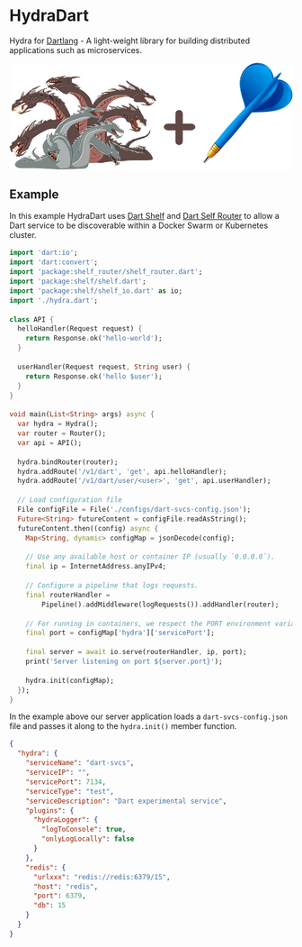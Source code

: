 # HydraDart
Hydra for [Dartlang](https://dart.dev) - A light-weight library for building distributed applications such as microservices.

![](HydraDart.png)

## Example

In this example HydraDart uses [Dart Shelf](https://pub.dev/packages/shelf) and [Dart Self Router](https://pub.dev/packages/shelf_router) to allow a Dart service to be discoverable within a Docker Swarm or Kubernetes cluster.

```dart
import 'dart:io';
import 'dart:convert';
import 'package:shelf_router/shelf_router.dart';
import 'package:shelf/shelf.dart';
import 'package:shelf/shelf_io.dart' as io;
import './hydra.dart';

class API {
  helloHandler(Request request) {
    return Response.ok('hello-world');
  }

  userHandler(Request request, String user) {
    return Response.ok('hello $user');
  }
}

void main(List<String> args) async {
  var hydra = Hydra();
  var router = Router();
  var api = API();

  hydra.bindRouter(router);
  hydra.addRoute('/v1/dart', 'get', api.helloHandler);
  hydra.addRoute('/v1/dart/user/<user>', 'get', api.userHandler);

  // Load configuration file
  File configFile = File('./configs/dart-svcs-config.json');
  Future<String> futureContent = configFile.readAsString();
  futureContent.then((config) async {
    Map<String, dynamic> configMap = jsonDecode(config);

    // Use any available host or container IP (usually `0.0.0.0`).
    final ip = InternetAddress.anyIPv4;

    // Configure a pipeline that logs requests.
    final routerHandler =
        Pipeline().addMiddleware(logRequests()).addHandler(router);

    // For running in containers, we respect the PORT environment variable.
    final port = configMap['hydra']['servicePort'];

    final server = await io.serve(routerHandler, ip, port);
    print('Server listening on port ${server.port}');

    hydra.init(configMap);
  });
}
```

In the example above our server application loads a `dart-svcs-config.json` file and passes it along to the `hydra.init()` member function.

```json
{
  "hydra": {
    "serviceName": "dart-svcs",
    "serviceIP": "",
    "servicePort": 7134,
    "serviceType": "test",
    "serviceDescription": "Dart experimental service",
    "plugins": {
      "hydraLogger": {
        "logToConsole": true,
        "onlyLogLocally": false
      }
    },
    "redis": {
      "urlxxx": "redis://redis:6379/15",
      "host": "redis",
      "port": 6379,
      "db": 15
    }
  }
}
```